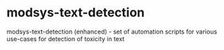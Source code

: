 # modsys-text-detection
modsys-text-detection (enhanced) - set of automation scripts for various use-cases for detection of toxicity in text
